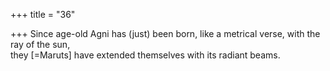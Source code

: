 +++
title = "36"

+++
Since age-old Agni has (just) been born, like a metrical verse, with the  ray of the sun,  
they [=Maruts] have extended themselves with its radiant beams.  